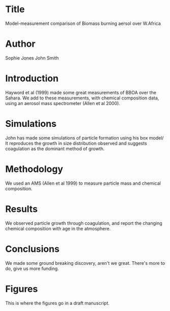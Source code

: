 # Title
Model-measurement comparison of
Biomass burning aersol over W.Africa


# Author
Sophie Jones
John Smith

# Introduction
Hayword et al (1999) made some great measurements of BBOA over the Sahara.
We add to these measurements, with chemical composition data, using an aerosol mass spectrometer (Allen et al 2000).

# Simulations
John has made some simulations of particle formation using his box model/
It reproduces the growth in size distribution observed and suggests coagulation as the dominant method of growth.

# Methodology
We used an AMS (Allen et al 1999) to measure particle mass and chemical composition.

# Results
We observed particle growth through coagulation, and report the changing chemical composition with age in the atmosphere.

# Conclusions
We made some ground breaking discovery, aren't we great.
There's more to do, give us more funding.

# Figures
This is where the figures go in a draft manuscript.
